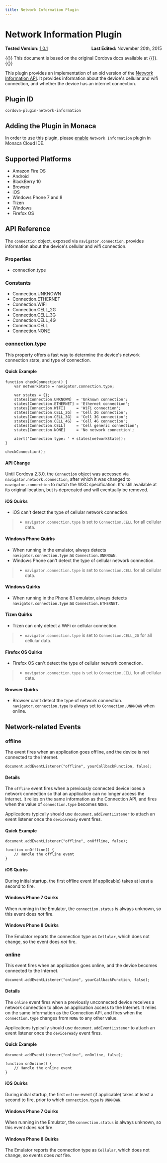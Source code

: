 ```yaml
---
title: Network Information Plugin
---
```


# Network Information Plugin

<div>
  <div  style="float: left;" align="left"><b>Tested Version: </b><a href="https://github.com/apache/cordova-plugin-network-information/blob/master/RELEASENOTES.md#101-jun-17-2015">1.0.1</a></div>   
  <div align="right" style="float: right;"><b>Last Edited:</b> November 20th, 2015</div>
  <br/>
</div>

{{<note>}}
This document is based on the original Cordova docs available at {{<link title="Cordova Docs" href="https://github.com/apache/cordova-plugin-network-information">}}.
{{</note>}}

This plugin provides an implementation of an old version of the [Network
Information API](http://www.w3.org/TR/2011/WD-netinfo-api-20110607/). It
provides information about the device's cellular and wifi connection,
and whether the device has an internet connection.

Plugin ID
---------

    cordova-plugin-network-information

Adding the Plugin in Monaca
---------------------------

In order to use this plugin, please [enable](/en/monaca_ide/manual/dependencies/cordova_plugin/#add-plugins)
`Network Information` plugin in Monaca Cloud IDE.

Supported Platforms
-------------------

-   Amazon Fire OS
-   Android
-   BlackBerry 10
-   Browser
-   iOS
-   Windows Phone 7 and 8
-   Tizen
-   Windows
-   Firefox OS

API Reference
-------------

The `connection` object, exposed via `navigator.connection`, provides
information about the device's cellular and wifi connection.

### Properties

-   connection.type

### Constants

-   Connection.UNKNOWN
-   Connection.ETHERNET
-   Connection.WIFI
-   Connection.CELL\_2G
-   Connection.CELL\_3G
-   Connection.CELL\_4G
-   Connection.CELL
-   Connection.NONE

### connection.type

This property offers a fast way to determine the device's network
connection state, and type of connection.

#### Quick Example

    function checkConnection() {
        var networkState = navigator.connection.type;

        var states = {};
        states[Connection.UNKNOWN]  = 'Unknown connection';
        states[Connection.ETHERNET] = 'Ethernet connection';
        states[Connection.WIFI]     = 'WiFi connection';
        states[Connection.CELL_2G]  = 'Cell 2G connection';
        states[Connection.CELL_3G]  = 'Cell 3G connection';
        states[Connection.CELL_4G]  = 'Cell 4G connection';
        states[Connection.CELL]     = 'Cell generic connection';
        states[Connection.NONE]     = 'No network connection';

        alert('Connection type: ' + states[networkState]);
    }

    checkConnection();

#### API Change

Until Cordova 2.3.0, the `Connection` object was accessed via
`navigator.network.connection`, after which it was changed to
`navigator.connection` to match the W3C specification. It's still
available at its original location, but is deprecated and will
eventually be removed.

#### iOS Quirks

-   iOS can't detect the type of cellular network connection.

> -   `navigator.connection.type` is set to `Connection.CELL` for all
>     cellular data.

#### Windows Phone Quirks

-   When running in the emulator, always detects
    `navigator.connection.type` as `Connection.UNKNOWN`.
-   Windows Phone can't detect the type of cellular network connection.

> -   `navigator.connection.type` is set to `Connection.CELL` for all
>     cellular data.

#### Windows Quirks

-   When running in the Phone 8.1 emulator, always detects
    `navigator.connection.type` as `Connection.ETHERNET`.

#### Tizen Quirks

-   Tizen can only detect a WiFi or cellular connection.

> -   `navigator.connection.type` is set to `Connection.CELL_2G` for all
>     cellular data.

#### Firefox OS Quirks

-   Firefox OS can't detect the type of cellular network connection.

> -   `navigator.connection.type` is set to `Connection.CELL` for all
>     cellular data.

#### Browser Quirks

-   Browser can't detect the type of network connection.
    `navigator.connection.type` is always set to `Connection.UNKNOWN`
    when online.

Network-related Events
----------------------

### offline

The event fires when an application goes offline, and the device is not
connected to the Internet.

    document.addEventListener("offline", yourCallbackFunction, false);

#### Details

The `offline` event fires when a previously connected device loses a
network connection so that an application can no longer access the
Internet. It relies on the same information as the Connection API, and
fires when the value of `connection.type` becomes `NONE`.

Applications typically should use `document.addEventListener` to attach
an event listener once the `deviceready` event fires.

#### Quick Example

    document.addEventListener("offline", onOffline, false);

    function onOffline() {
        // Handle the offline event
    }

#### iOS Quirks

During initial startup, the first offline event (if applicable) takes at
least a second to fire.

#### Windows Phone 7 Quirks

When running in the Emulator, the `connection.status` is always unknown,
so this event does *not* fire.

#### Windows Phone 8 Quirks

The Emulator reports the connection type as `Cellular`, which does not
change, so the event does *not* fire.

### online

This event fires when an application goes online, and the device becomes
connected to the Internet.

    document.addEventListener("online", yourCallbackFunction, false);

#### Details

The `online` event fires when a previously unconnected device receives a
network connection to allow an application access to the Internet. It
relies on the same information as the Connection API, and fires when the
`connection.type` changes from `NONE` to any other value.

Applications typically should use `document.addEventListener` to attach
an event listener once the `deviceready` event fires.

#### Quick Example

    document.addEventListener("online", onOnline, false);

    function onOnline() {
        // Handle the online event
    }

#### iOS Quirks

During initial startup, the first `online` event (if applicable) takes
at least a second to fire, prior to which `connection.type` is
`UNKNOWN`.

#### Windows Phone 7 Quirks

When running in the Emulator, the `connection.status` is always unknown,
so this event does *not* fire.

#### Windows Phone 8 Quirks

The Emulator reports the connection type as `Cellular`, which does not
change, so events does *not* fire.
